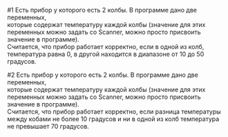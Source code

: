 #1
Есть прибор у которого есть 2 колбы. В программе дано две переменных,  
которые содержат температуру каждой колбы (значение для этих переменных можно задать со Scanner, можно просто присвоить значение в программе).  
Считается, что прибор работает корректно, если в одной из колб, температура равна 0, в другой находится в диапазоне от 10 до 50 градусов.

#2
Есть прибор у которого есть 2 колбы. В программе дано две переменных,  
которые содержат температуру каждой колбы (значение для этих переменных можно задать со Scanner, можно просто присвоить значение в программе).  
Считается, что прибор работает корректно, если разница температуры между кобами не более 10 градусов и ни в одной из колб температура не превышает 70 градусов.  